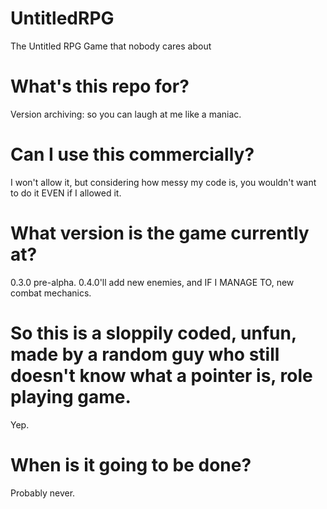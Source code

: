 # UntitledRPG
The Untitled RPG Game that nobody cares about
# What's this repo for?
Version archiving: so you can laugh at me like a maniac.
# Can I use this commercially?
I won't allow it, but considering how messy my code is, you wouldn't want to do it EVEN if I allowed it.
# What version is the game currently at?
0.3.0 pre-alpha. 0.4.0'll add new enemies, and IF I MANAGE TO, new combat mechanics.
# So this is a sloppily coded, unfun, made by a random guy who still doesn't know what a pointer is, role playing game.
Yep.
# When is it going to be done?
Probably never.
